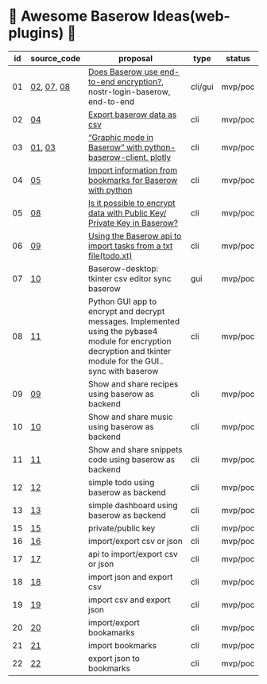 # 🏅 Awesome Baserow Ideas(web-plugins) 🏅

| id          | source_code                             | proposal                                        | type               | status |
| ----------- | --------------------------------------- | ----------------------------------------------- |--------------------|---------|
| 01 | [02](sample/02/main.py), [07](sample/07/main.py), [08](sample/08/main.py) | [Does Baserow use end-to-end encryption?](https://community.baserow.io/t/does-baserow-use-end-to-end-encryption/573), nostr-login-baserow, end-to-end   | cli/gui | mvp/poc | 
| 02 | [04](sample/04/main.py) |  [Export baserow data as csv](https://community.baserow.io/t/export-baserow-data-as-csv/3277) | cli | mvp/poc | 
| 03 | [01](sample/01/main.py), [03](sample/1/main.py) | [“Graphic mode in Baserow” with python-baserow-client, plotly](https://community.baserow.io/t/graphic-mode-in-baserow-with-python-baserow-client-plotly/3265) | cli | mvp/poc | 
| 04 | [05](sample/05/main.py) | [Import information from bookmarks for Baserow with python](https://community.baserow.io/t/import-information-from-bookmarks-for-baserow-with-python/3275/1) | cli | mvp/poc | 
| 05 | [08](sample/01/main.py) |  [Is it possible to encrypt data with Public Key/ Private Key in Baserow?](https://community.baserow.io/t/is-it-possible-to-encrypt-data-with-public-key-private-key-in-baserow/402)  | cli | mvp/poc | 
| 06 | [09](sample/01/main.py) | [Using the Baserow api to import tasks from a txt file(todo.xt)](https://community.baserow.io/t/using-the-baserow-api-to-import-tasks-from-a-txt-file-todo-xt/3276)  | cli | mvp/poc | 
| 07 | [10](sample/01/main.py) | Baserow-desktop: tkinter csv editor sync baserow  | gui | mvp/poc | 
| 08 | [11](sample/01/main.py) | Python GUI app to encrypt and decrypt messages. Implemented using the pybase4 module for encryption decryption and tkinter module for the GUI.. sync with baserow | cli | mvp/poc | 
| 09 | [09](sample/09/main.py) | Show and share recipes using baserow as backend  | cli | mvp/poc | 
| 10 | [10](sample/10/main.py) | Show and share music using baserow as backend  | cli | mvp/poc | 
| 11 | [11](sample/11/main.py) | Show and share snippets code using baserow as backend  | cli | mvp/poc | 
| 12 | [12](sample/12/main.py) | simple todo using baserow as backend  | cli | mvp/poc | 
| 13 | [13](sample/13/main.py) | simple dashboard using baserow as backend   | cli | mvp/poc | 
| 15 | [15](sample/15/main.py) | private/public key  | cli | mvp/poc | 
| 16 | [16](sample/16/main.py) | import/export csv or json  | cli | mvp/poc | 
| 17 | [17](sample/17/main.py) | api to import/export csv or json  | cli | mvp/poc | 
| 18 | [18](sample/18/main.py) | import json and export csv  | cli | mvp/poc | 
| 19 | [19](sample/19/main.py) | import csv and export json  | cli | mvp/poc | 
| 20 | [20](sample/20/main.py) | import/export bookamarks  | cli | mvp/poc | 
| 21 | [21](sample/21/main.py) | import bookmarks  | cli | mvp/poc |
| 22 | [22](sample/22/main.py) | export json to bookmarks  | cli | mvp/poc | 
